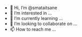 - 👋 Hi, I’m @smataitsane
- 👀 I’m interested in ...
- 🌱 I’m currently learning ...
- 💞️ I’m looking to collaborate on ...
- 📫 How to reach me ...

<!---
smataitsane/smataitsane is a ✨ special ✨ repository because its `README.md` (this file) appears on your GitHub profile.
You can click the Preview link to take a look at your changes.
--->
